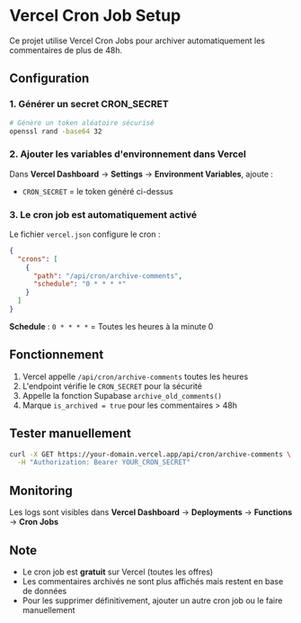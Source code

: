 # Vercel Cron Job Setup

Ce projet utilise Vercel Cron Jobs pour archiver automatiquement les commentaires de plus de 48h.

## Configuration

### 1. Générer un secret CRON_SECRET

```bash
# Génère un token aléatoire sécurisé
openssl rand -base64 32
```

### 2. Ajouter les variables d'environnement dans Vercel

Dans **Vercel Dashboard** → **Settings** → **Environment Variables**, ajoute :

- `CRON_SECRET` = le token généré ci-dessus

### 3. Le cron job est automatiquement activé

Le fichier `vercel.json` configure le cron :

```json
{
  "crons": [
    {
      "path": "/api/cron/archive-comments",
      "schedule": "0 * * * *"
    }
  ]
}
```

**Schedule** : `0 * * * *` = Toutes les heures à la minute 0

## Fonctionnement

1. Vercel appelle `/api/cron/archive-comments` toutes les heures
2. L'endpoint vérifie le `CRON_SECRET` pour la sécurité
3. Appelle la fonction Supabase `archive_old_comments()`
4. Marque `is_archived = true` pour les commentaires > 48h

## Tester manuellement

```bash
curl -X GET https://your-domain.vercel.app/api/cron/archive-comments \
  -H "Authorization: Bearer YOUR_CRON_SECRET"
```

## Monitoring

Les logs sont visibles dans **Vercel Dashboard** → **Deployments** → **Functions** → **Cron Jobs**

## Note

- Le cron job est **gratuit** sur Vercel (toutes les offres)
- Les commentaires archivés ne sont plus affichés mais restent en base de données
- Pour les supprimer définitivement, ajouter un autre cron job ou le faire manuellement

